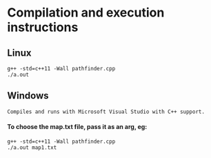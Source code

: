# Compilation and execution instructions

## Linux

    g++ -std=c++11 -Wall pathfinder.cpp
    ./a.out

## Windows

    Compiles and runs with Microsoft Visual Studio with C++ support.

#### To choose the map.txt file, pass it as an arg, eg:

    g++ -std=c++11 -Wall pathfinder.cpp
    ./a.out map1.txt
